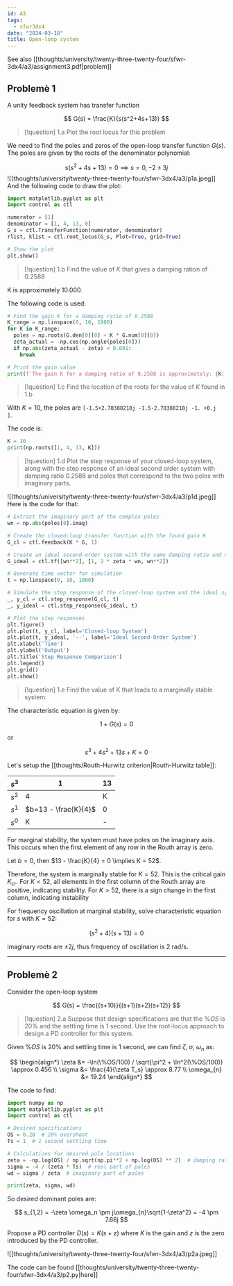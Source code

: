 ```yaml
---
id: A3
tags:
  - sfwr3dx4
date: "2024-03-18"
title: Open-loop system
---
```


See also [[thoughts/university/twenty-three-twenty-four/sfwr-3dx4/a3/assignment3.pdf|problem]]

## Problemè 1

A unity feedback system has transfer function

$$
G(s) = \frac{K}{s(s^2+4s+13)}
$$

> [!question] 1.a
> Plot the root locus for this problem

We need to find the poles and zeros of the open-loop transfer function $G(s)$. The poles are given by the roots of the denominator polynomial:

$$
s(s^2+4s+13) = 0
\implies s = 0, -2 \pm 3j
$$
![[thoughts/university/twenty-three-twenty-four/sfwr-3dx4/a3/p1a.jpeg]]
And the following code to draw the plot:

```python
import matplotlib.pyplot as plt
import control as ctl

numerator = [1]
denominator = [1, 4, 13, 0]
G_s = ctl.TransferFunction(numerator, denominator)
rlist, klist = ctl.root_locus(G_s, Plot=True, grid=True)

# Show the plot
plt.show()
```

> [!question] 1.b
> Find the value of $K$ that gives a damping ration of 0.2588

K is approximately $10.000$.

The following code is used:

```python
# Find the gain K for a damping ratio of 0.2588
K_range = np.linspace(0, 10, 1000)
for K in K_range:
  poles = np.roots(G.den[0][0] + K * G.num[0][0])
  zeta_actual = -np.cos(np.angle(poles[0]))
  if np.abs(zeta_actual - zeta) < 0.001:
    break

# Print the gain value
print(f'The gain K for a damping ratio of 0.2588 is approximately: {K:.3f}')
```

> [!question] 1.c
> Find the location of the roots for the value of $K$ found in 1.b

With $K=10$, the poles are `[-1.5+2.78388218j -1.5-2.78388218j -1. +0.j        ]`.

The code is:

```python
K = 10
print(np.roots([1, 4, 13, K]))
```

> [!question] 1.d
> Plot the step response of your closed-loop system, along with the step response of an ideal second order system with damping ratio 0.2588 and poles that correspond to the two poles with imaginary parts.

![[thoughts/university/twenty-three-twenty-four/sfwr-3dx4/a3/p1d.jpeg]]
Here is the code for that:

```python
# Extract the imaginary part of the complex poles
wn = np.abs(poles[0].imag)

# Create the closed-loop transfer function with the found gain K
G_cl = ctl.feedback(K * G, 1)

# Create an ideal second-order system with the same damping ratio and natural frequency
G_ideal = ctl.tf([wn**2], [1, 2 * zeta * wn, wn**2])

# Generate time vector for simulation
t = np.linspace(0, 10, 1000)

# Simulate the step response of the closed-loop system and the ideal system
_, y_cl = ctl.step_response(G_cl, t)
_, y_ideal = ctl.step_response(G_ideal, t)

# Plot the step responses
plt.figure()
plt.plot(t, y_cl, label='Closed-loop System')
plt.plot(t, y_ideal, '--', label='Ideal Second-Order System')
plt.xlabel('Time')
plt.ylabel('Output')
plt.title('Step Response Comparison')
plt.legend()
plt.grid()
plt.show()
```

> [!question] 1.e
> Find the value of K that leads to a marginally stable system.

The characteristic equation is given by:

$$
1 + G(s) = 0
$$

or

$$
s^3 + 4s^2 + 13s + K = 0
$$

Let's setup the [[thoughts/Routh-Hurwitz criterion|Routh-Hurwitz table]]:

| $s^3$    | 1    | 13    |
|---------------- | --------------- | --------------- |
| $s^2$    | 4    | K    |
| $s^1$    | $b=13 - \frac{K}{4}$    | 0    |
| $s^0$    | K    | -    |


For marginal stability, the system must have poles on the imaginary axis. This occurs when the first element of any row in the Routh array is zero.

Let $b=0$, then $13 - \frac{K}{4} = 0 \implies K = 52$.

Therefore, the system is marginally stable for $K = 52$. This is the critical gain $K_{cr}$.
For $K < 52$, all elements in the first column of the Routh array are positive, indicating stability.
For $K > 52$, there is a sign change in the first column, indicating instability

For frequency oscillation at marginal stability, solve characteristic equation for $s$ with $K=52$:

$$
(s^2+4)(s+13) = 0
$$

imaginary roots are $\pm 2j$, thus frequency of oscillation is $2$ rad/s.

---

## Problemè 2

Consider the open-loop system

$$
G(s) = \frac{(s+10)}{(s+1)(s+2)(s+12)}
$$

> [!question] 2.a
> Suppose that design specifications are that the $\%OS$ is 20% and the settling time is 1 second. Use the root-locus approach to design a PD controller for this system.

Given $\%OS$ is 20% and settling time is 1 second, we can find $\zeta$, $\sigma$, $\omega_{n}$ as:

$$
\begin{align*}
\zeta &= -\ln(\%OS/100) / \sqrt{\pi^2 + \ln^2(\%OS/100)} \approx 0.456 \\
\sigma &= \frac{4}{\zeta T_s} \approx 8.77 \\
\omega_{n} &= 19.24
\end{align*}
$$

The code to find:

```python
import numpy as np
import matplotlib.pyplot as plt
import control as ctl

# Desired specifications
OS = 0.20  # 20% overshoot
Ts = 1  # 1 second settling time

# Calculations for desired pole locations
zeta = -np.log(OS) / np.sqrt(np.pi**2 + np.log(OS) ** 2)  # damping ratio
sigma = -4 / (zeta * Ts)  # real part of poles
wd = sigma / zeta  # imaginary part of poles

print(zeta, sigma, wd)
```

So desired dominant poles are:

$$
s_{1,2} = -\zeta \omega_n \pm j\omega_{n}\sqrt{1-\zeta^2} = -4 \pm 7.66j
$$

Propose a PD controller $D(s) = K(s+z)$ where $K$ is the gain and $z$ is the zero introduced by the PD controller.

![[thoughts/university/twenty-three-twenty-four/sfwr-3dx4/a3/p2a.jpeg]]

The code can be found [[thoughts/university/twenty-three-twenty-four/sfwr-3dx4/a3/p2.py|here]]
